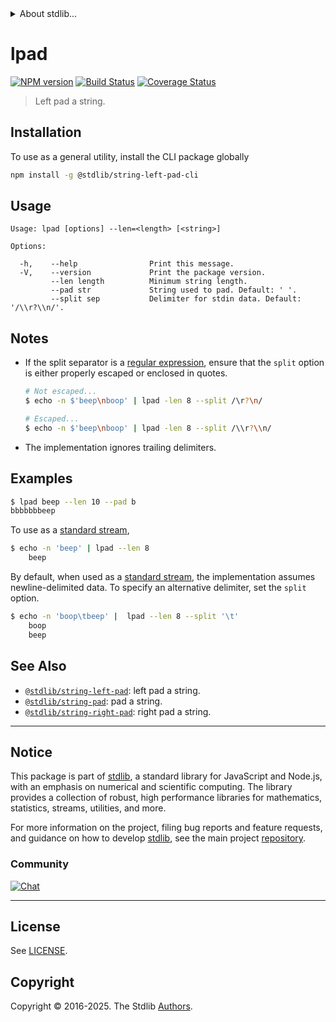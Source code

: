<!--

@license Apache-2.0

Copyright (c) 2018 The Stdlib Authors.

Licensed under the Apache License, Version 2.0 (the "License");
you may not use this file except in compliance with the License.
You may obtain a copy of the License at

   http://www.apache.org/licenses/LICENSE-2.0

Unless required by applicable law or agreed to in writing, software
distributed under the License is distributed on an "AS IS" BASIS,
WITHOUT WARRANTIES OR CONDITIONS OF ANY KIND, either express or implied.
See the License for the specific language governing permissions and
limitations under the License.

-->


<details>
  <summary>
    About stdlib...
  </summary>
  <p>We believe in a future in which the web is a preferred environment for numerical computation. To help realize this future, we've built stdlib. stdlib is a standard library, with an emphasis on numerical and scientific computation, written in JavaScript (and C) for execution in browsers and in Node.js.</p>
  <p>The library is fully decomposable, being architected in such a way that you can swap out and mix and match APIs and functionality to cater to your exact preferences and use cases.</p>
  <p>When you use stdlib, you can be absolutely certain that you are using the most thorough, rigorous, well-written, studied, documented, tested, measured, and high-quality code out there.</p>
  <p>To join us in bringing numerical computing to the web, get started by checking us out on <a href="https://github.com/stdlib-js/stdlib">GitHub</a>, and please consider <a href="https://opencollective.com/stdlib">financially supporting stdlib</a>. We greatly appreciate your continued support!</p>
</details>

# lpad

[![NPM version][npm-image]][npm-url] [![Build Status][test-image]][test-url] [![Coverage Status][coverage-image]][coverage-url] <!-- [![dependencies][dependencies-image]][dependencies-url] -->

> Left pad a string.











<section class="cli">



<section class="installation">

## Installation

To use as a general utility, install the CLI package globally

```bash
npm install -g @stdlib/string-left-pad-cli
```

</section>

<!-- CLI usage documentation. -->

<section class="usage">

## Usage

```text
Usage: lpad [options] --len=<length> [<string>]

Options:

  -h,    --help                Print this message.
  -V,    --version             Print the package version.
         --len length          Minimum string length.
         --pad str             String used to pad. Default: ' '.
         --split sep           Delimiter for stdin data. Default: '/\\r?\\n/'.
```

</section>

<!-- /.usage -->

<!-- CLI usage notes. Make sure to keep an empty line after the `section` element and another before the `/section` close. -->

<section class="notes">

## Notes

-   If the split separator is a [regular expression][mdn-regexp], ensure that the `split` option is either properly escaped or enclosed in quotes.

    ```bash
    # Not escaped...
    $ echo -n $'beep\nboop' | lpad -len 8 --split /\r?\n/

    # Escaped...
    $ echo -n $'beep\nboop' | lpad -len 8 --split /\\r?\\n/
    ```

-   The implementation ignores trailing delimiters.

</section>

<!-- /.notes -->

<section class="examples">

## Examples

```bash
$ lpad beep --len 10 --pad b
bbbbbbbeep
```

To use as a [standard stream][standard-streams],

```bash
$ echo -n 'beep' | lpad --len 8
    beep
```

By default, when used as a [standard stream][standard-streams], the implementation assumes newline-delimited data. To specify an alternative delimiter, set the `split` option.

```bash
$ echo -n 'boop\tbeep' |  lpad --len 8 --split '\t'
    boop
    beep
```

</section>

<!-- /.examples -->

</section>

<!-- /.cli -->

<!-- Section for related `stdlib` packages. Do not manually edit this section, as it is automatically populated. -->

<section class="related">

## See Also

-   <span class="package-name">[`@stdlib/string-left-pad`][@stdlib/string-left-pad]</span><span class="delimiter">: </span><span class="description">left pad a string.</span>
-   <span class="package-name">[`@stdlib/string-pad`][@stdlib/string/pad]</span><span class="delimiter">: </span><span class="description">pad a string.</span>
-   <span class="package-name">[`@stdlib/string-right-pad`][@stdlib/string/right-pad]</span><span class="delimiter">: </span><span class="description">right pad a string.</span>

</section>

<!-- /.related -->

<!-- Section for all links. Make sure to keep an empty line after the `section` element and another before the `/section` close. -->


<section class="main-repo" >

* * *

## Notice

This package is part of [stdlib][stdlib], a standard library for JavaScript and Node.js, with an emphasis on numerical and scientific computing. The library provides a collection of robust, high performance libraries for mathematics, statistics, streams, utilities, and more.

For more information on the project, filing bug reports and feature requests, and guidance on how to develop [stdlib][stdlib], see the main project [repository][stdlib].

### Community

[![Chat][chat-image]][chat-url]

---

## License

See [LICENSE][stdlib-license].


## Copyright

Copyright &copy; 2016-2025. The Stdlib [Authors][stdlib-authors].

</section>

<!-- /.stdlib -->

<!-- Section for all links. Make sure to keep an empty line after the `section` element and another before the `/section` close. -->

<section class="links">

[npm-image]: http://img.shields.io/npm/v/@stdlib/string-left-pad-cli.svg
[npm-url]: https://npmjs.org/package/@stdlib/string-left-pad-cli

[test-image]: https://github.com/stdlib-js/string-left-pad/actions/workflows/test.yml/badge.svg?branch=main
[test-url]: https://github.com/stdlib-js/string-left-pad/actions/workflows/test.yml?query=branch:main

[coverage-image]: https://img.shields.io/codecov/c/github/stdlib-js/string-left-pad/main.svg
[coverage-url]: https://codecov.io/github/stdlib-js/string-left-pad?branch=main

<!--

[dependencies-image]: https://img.shields.io/david/stdlib-js/string-left-pad.svg
[dependencies-url]: https://david-dm.org/stdlib-js/string-left-pad/main

-->

[chat-image]: https://img.shields.io/gitter/room/stdlib-js/stdlib.svg
[chat-url]: https://app.gitter.im/#/room/#stdlib-js_stdlib:gitter.im

[stdlib]: https://github.com/stdlib-js/stdlib

[stdlib-authors]: https://github.com/stdlib-js/stdlib/graphs/contributors

[cli-section]: https://github.com/stdlib-js/string-left-pad#cli
[cli-url]: https://github.com/stdlib-js/string-left-pad/tree/cli
[@stdlib/string-left-pad]: https://github.com/stdlib-js/string-left-pad/tree/main

[umd]: https://github.com/umdjs/umd
[es-module]: https://developer.mozilla.org/en-US/docs/Web/JavaScript/Guide/Modules

[deno-url]: https://github.com/stdlib-js/string-left-pad/tree/deno
[deno-readme]: https://github.com/stdlib-js/string-left-pad/blob/deno/README.md
[umd-url]: https://github.com/stdlib-js/string-left-pad/tree/umd
[umd-readme]: https://github.com/stdlib-js/string-left-pad/blob/umd/README.md
[esm-url]: https://github.com/stdlib-js/string-left-pad/tree/esm
[esm-readme]: https://github.com/stdlib-js/string-left-pad/blob/esm/README.md
[branches-url]: https://github.com/stdlib-js/string-left-pad/blob/main/branches.md

[stdlib-license]: https://raw.githubusercontent.com/stdlib-js/string-left-pad/main/LICENSE

[standard-streams]: https://en.wikipedia.org/wiki/Standard_streams

[mdn-regexp]: https://developer.mozilla.org/en-US/docs/Web/JavaScript/Guide/Regular_Expressions

[mdn-string-padstart]: https://developer.mozilla.org/en-US/docs/Web/JavaScript/Reference/Global_Objects/String/padStart

<!-- <related-links> -->

[@stdlib/string/pad]: https://github.com/stdlib-js/string-pad

[@stdlib/string/right-pad]: https://github.com/stdlib-js/string-right-pad

<!-- </related-links> -->

</section>

<!-- /.links -->
